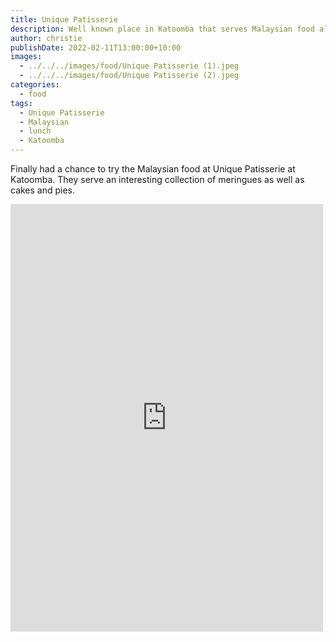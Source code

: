 ```yaml
---
title: Unique Patisserie
description: Well known place in Katoomba that serves Malaysian food along with cakes.
author: christie
publishDate: 2022-02-11T13:00:00+10:00
images:
  - ../../../images/food/Unique Patisserie (1).jpeg
  - ../../../images/food/Unique Patisserie (2).jpeg
categories:
  - food
tags:
  - Unique Patisserie
  - Malaysian
  - lunch
  - Katoomba
---
```

Finally had a chance to try the Malaysian food at Unique Patisserie at Katoomba. They serve an interesting collection of meringues as well as cakes and pies.

<iframe src="https://www.facebook.com/plugins/post.php?href=https%3A%2F%2Fwww.facebook.com%2Fchris1.tham%2Fposts%2Fpfbid03jVtpQAYSTmj1TpkmKajm4RXhaibZeKAkDswU1KfztsgLrVeVZVHbix72t6FtfLil&show_text=true&width=500" width="500" height="684" style="border:none;overflow:hidden" scrolling="no" frameborder="0" allowfullscreen="true" allow="autoplay; clipboard-write; encrypted-media; picture-in-picture; web-share"></iframe>
